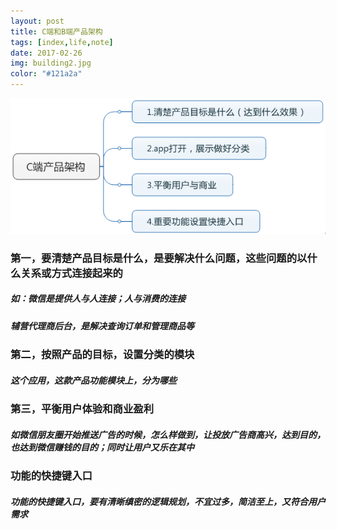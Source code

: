 ```yaml
---
layout: post
title: C端和B端产品架构
tags: [index,life,note]
date: 2017-02-26
img: building2.jpg
color: "#121a2a"
---
```

![标题](../../img/building1.png)
### 第一，要清楚产品目标是什么，是要解决什么问题，这些问题的以什么关系或方式连接起来的
##### 如：微信是提供人与人连接；人与消费的连接
##### 辅营代理商后台，是解决查询订单和管理商品等
<!--more-->
### 第二，按照产品的目标，设置分类的模块
##### 这个应用，这款产品功能模块上，分为哪些

### 第三，平衡用户体验和商业盈利
##### 如微信朋友圈开始推送广告的时候，怎么样做到，让投放广告商高兴，达到目的，也达到微信赚钱的目的；同时让用户又乐在其中

### 功能的快捷键入口
##### 功能的快捷键入口，要有清晰缜密的逻辑规划，不宜过多，简洁至上，又符合用户需求

